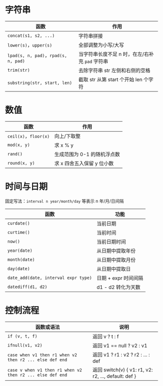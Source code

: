 # 字符串
| 函数                                     | 作用                             |
| -------------------------------------- | ------------------------------ |
| `concat(s1, s2, ...)`                | 字符串拼接                          |
| `lower(s)`，`upper(s)`               | 全部调整为小写/大写                     |
| `lpad(s, n, pad)`，`rpad(s, n, pad)` | 当字符串长度不足 n 时，在左/右补充 `pad` 字符串 |
| `trim(str)`                          | 去除字符串 str 左侧和右侧的空格             |
| `substring(str, start, len)`         | 截取 str 从第 start 个开始 len 个字符    |
# 数值
| 函数                      | 作用               |
| ----------------------- | ---------------- |
| `ceil(x)`，`floor(x)` | 向上/下取整           |
| `mod(x, y)`           | 求 x % y          |
| `rand()`              | 生成范围为 0-1 的随机浮点数 |
| `round(x, y)`         | 求 x 四舍五入保留 y 位小数 |
# 时间与日期

固定写法：`interval n year/month/day` 等表示 n 年/月/日间隔

|函数|功能|
| ------| ----------------------|
|`curdate()`|当前日期|
|`curtime()`|当前时间|
|`now()`|当前日期时间|
|`year(date)`|从日期中提取年份|
|`month(date)`|从日期中提取月份|
|`day(date)`|从日期中提取日|
|`date_add(date, interval expr type)`|日期 + expr 时间间隔|
|`datediff(d1, d2)`|d1 - d2 转化为天数|
# 控制流程

| 函数或语法                                                       | 说明                                                 |
| ----------------------------------------------------------- | -------------------------------------------------- |
| `if (v, t, f)`                                            | 返回 v ? t : f                                       |
| `ifnull(v1, v2)`                                          | 返回 v1 == null ? v2 : v1                            |
| `case when v1 then r1 when v2 then r2 ... else def end`   | 返回 v1 ? r1 : v2 ? r2 : ... : def                   |
| `case v when v1 then r1 when v2 then r2 ... else def end` | 返回 switch(v) { v1: r1, v2: r2, ..., default: def } |
